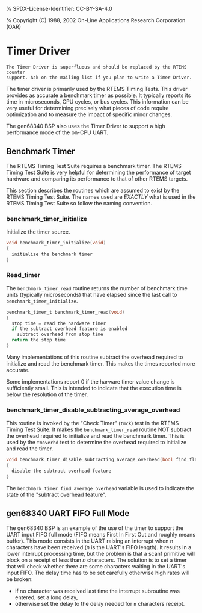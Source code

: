 % SPDX-License-Identifier: CC-BY-SA-4.0

% Copyright (C) 1988, 2002 On-Line Applications Research Corporation (OAR)

# Timer Driver

```{warning}
The Timer Driver is superfluous and should be replaced by the RTEMS counter
support. Ask on the mailing list if you plan to write a Timer Driver.
```

The timer driver is primarily used by the RTEMS Timing Tests. This driver
provides as accurate a benchmark timer as possible. It typically reports its
time in microseconds, CPU cycles, or bus cycles. This information can be very
useful for determining precisely what pieces of code require optimization and
to measure the impact of specific minor changes.

The gen68340 BSP also uses the Timer Driver to support a high performance mode
of the on-CPU UART.

## Benchmark Timer

The RTEMS Timing Test Suite requires a benchmark timer. The RTEMS Timing Test
Suite is very helpful for determining the performance of target hardware and
comparing its performance to that of other RTEMS targets.

This section describes the routines which are assumed to exist by the RTEMS
Timing Test Suite. The names used are *EXACTLY* what is used in the RTEMS
Timing Test Suite so follow the naming convention.

### benchmark_timer_initialize

Initialize the timer source.

```c
void benchmark_timer_initialize(void)
{
  initialize the benchmark timer
}
```

### Read_timer

The `benchmark_timer_read` routine returns the number of benchmark time units
(typically microseconds) that have elapsed since the last call to
`benchmark_timer_initialize`.

```c
benchmark_timer_t benchmark_timer_read(void)
{
  stop time = read the hardware timer
  if the subtract overhead feature is enabled
    subtract overhead from stop time
  return the stop time
}
```

Many implementations of this routine subtract the overhead required to
initialize and read the benchmark timer. This makes the times reported more
accurate.

Some implementations report 0 if the harware timer value change is sufficiently
small. This is intended to indicate that the execution time is below the
resolution of the timer.

### benchmark_timer_disable_subtracting_average_overhead

This routine is invoked by the "Check Timer" (`tmck`) test in the RTEMS
Timing Test Suite. It makes the `benchmark_timer_read` routine NOT subtract
the overhead required to initialize and read the benchmark timer. This is used
by the `tmoverhd` test to determine the overhead required to initialize and
read the timer.

```c
void benchmark_timer_disable_subtracting_average_overhead(bool find_flag)
{
  disable the subtract overhead feature
}
```

The `benchmark_timer_find_average_overhead` variable is used to indicate the
state of the "subtract overhead feature".

## gen68340 UART FIFO Full Mode

The gen68340 BSP is an example of the use of the timer to support the UART
input FIFO full mode (FIFO means First In First Out and roughly means
buffer). This mode consists in the UART raising an interrupt when n characters
have been received (*n* is the UART's FIFO length). It results in a lower
interrupt processing time, but the problem is that a scanf primitive will block
on a receipt of less than *n* characters. The solution is to set a timer that
will check whether there are some characters waiting in the UART's input
FIFO. The delay time has to be set carefully otherwise high rates will be
broken:

- if no character was received last time the interrupt subroutine was entered,
  set a long delay,
- otherwise set the delay to the delay needed for `n` characters receipt.
